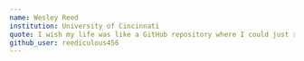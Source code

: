```yaml
---
name: Wesley Reed
institution: University of Cincinnati
quote: I wish my life was like a GitHub repository where I could just roll back to the last stable version.
github_user: reediculous456
---
```

